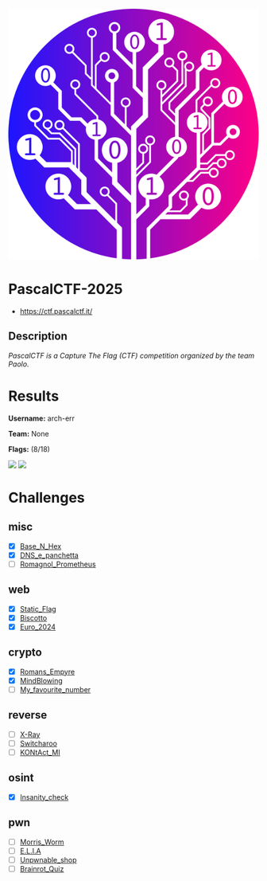 ![logo](assets/logo.png)

# PascalCTF-2025
- https://ctf.pascalctf.it/

## Description
*PascalCTF is a Capture The Flag (CTF) competition organized by the team Paolo.*


# Results
**Username:** arch-err

**Team:** None


**Flags:** (8/18)

![ ](assets/scoreboard.png)
![ ](assets/team-score.png)


# Challenges

## misc
- [x] [Base_N_Hex](challenges/Base_N_Hex)
- [x] [DNS_e_panchetta](challenges/DNS_e_panchetta)
- [ ] [Romagnol_Prometheus](challenges/Romagnol_Prometheus)

## web
- [x] [Static_Flag](challenges/Static_Flag)
- [x] [Biscotto](challenges/Biscotto)
- [x] [Euro_2024](challenges/Euro_2024)

## crypto
- [x] [Romans_Empyre](challenges/Romans_Empyre)
- [x] [MindBlowing](challenges/MindBlowing)
- [ ] [My_favourite_number](challenges/My_favourite_number)

## reverse
- [ ] [X-Ray](challenges/X-Ray)
- [ ] [Switcharoo](challenges/Switcharoo)
- [ ] [KONtAct_MI](challenges/KONtAct_MI)

## osint
- [x] [Insanity_check](challenges/Insanity_check)

## pwn
- [ ] [Morris_Worm](challenges/Morris_Worm)
- [ ] [E.L.I.A](challenges/E.L.I.A)
- [ ] [Unpwnable_shop](challenges/Unpwnable_shop)
- [ ] [Brainrot_Quiz](challenges/Brainrot_Quiz)
